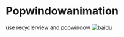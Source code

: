 # Popwindowanimation
use recyclerview and popwindow
![baidu](http://www.baidu.com/img/bdlogo.gif "百度logo")  
